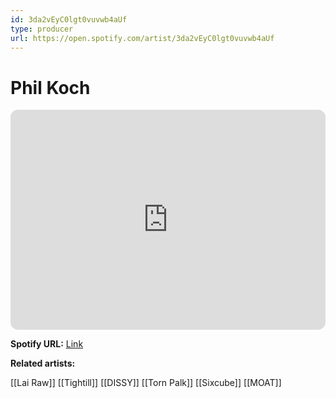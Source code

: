```yaml
---
id: 3da2vEyC0lgt0vuvwb4aUf
type: producer
url: https://open.spotify.com/artist/3da2vEyC0lgt0vuvwb4aUf
---
```

# Phil Koch

<iframe style="border-radius:12px" src="https://open.spotify.com/embed/artist/3da2vEyC0lgt0vuvwb4aUf" width="100%" height="352" frameBorder="0" allowfullscreen="" allow="autoplay; clipboard-write; encrypted-media; fullscreen; picture-in-picture" loading="lazy"></iframe>

**Spotify URL:** [Link](https://open.spotify.com/artist/3da2vEyC0lgt0vuvwb4aUf)

**Related artists:**

[[Lai Raw]]
[[Tightill]]
[[DISSY]]
[[Torn Palk]]
[[Sixcube]]
[[MOAT]]
